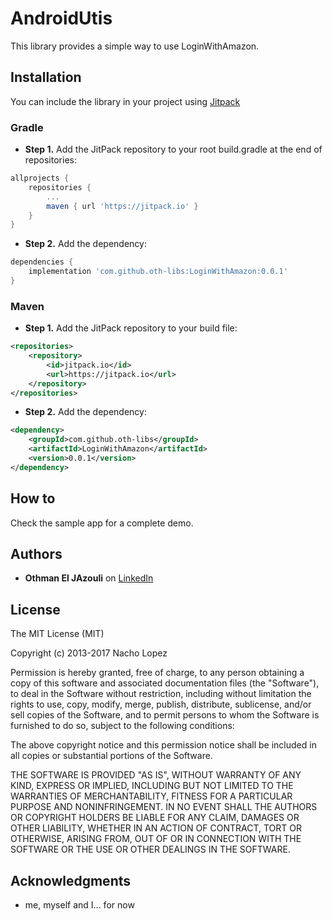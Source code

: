 # AndroidUtis

This library provides a simple way to use LoginWithAmazon.

## Installation

You can include the library in your project using [Jitpack](https://jitpack.io)

### Gradle
* **Step 1.** Add the JitPack repository to your root build.gradle at the end of repositories:

```groovy
allprojects {
	repositories {
		...
		maven { url 'https://jitpack.io' }
	}
}
```

* **Step 2.** Add the dependency:

```groovy
dependencies {
	implementation 'com.github.oth-libs:LoginWithAmazon:0.0.1'
}
```

### Maven
* **Step 1.** Add the JitPack repository to your build file:

```xml
<repositories>
	<repository>
	    <id>jitpack.io</id>
	    <url>https://jitpack.io</url>
	</repository>
</repositories>
```

* **Step 2.** Add the dependency:

```xml
<dependency>
    <groupId>com.github.oth-libs</groupId>
    <artifactId>LoginWithAmazon</artifactId>
    <version>0.0.1</version>
</dependency>
```


## How to
Check the sample app for a complete demo.


## Authors

* **Othman El JAzouli** on [LinkedIn](https://www.linkedin.com/in/eljazouliothman/)

## License

The MIT License (MIT)

Copyright (c) 2013-2017 Nacho Lopez

Permission is hereby granted, free of charge, to any person obtaining a copy of this software and associated documentation files (the "Software"), to deal in the Software without restriction, including without limitation the rights to use, copy, modify, merge, publish, distribute, sublicense, and/or sell copies of the Software, and to permit persons to whom the Software is furnished to do so, subject to the following conditions:

The above copyright notice and this permission notice shall be included in all copies or substantial portions of the Software.

THE SOFTWARE IS PROVIDED "AS IS", WITHOUT WARRANTY OF ANY KIND, EXPRESS OR IMPLIED, INCLUDING BUT NOT LIMITED TO THE WARRANTIES OF MERCHANTABILITY, FITNESS FOR A PARTICULAR PURPOSE AND NONINFRINGEMENT. IN NO EVENT SHALL THE AUTHORS OR COPYRIGHT HOLDERS BE LIABLE FOR ANY CLAIM, DAMAGES OR OTHER LIABILITY, WHETHER IN AN ACTION OF CONTRACT, TORT OR OTHERWISE, ARISING FROM, OUT OF OR IN CONNECTION WITH THE SOFTWARE OR THE USE OR OTHER DEALINGS IN THE SOFTWARE.

## Acknowledgments

* me, myself and I... for now
